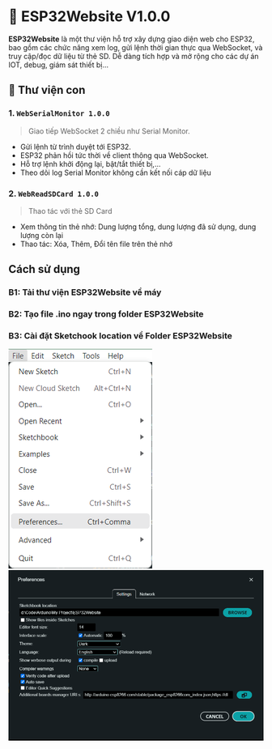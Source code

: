 # 📡 ESP32Website V1.0.0

**ESP32Website** là một thư viện hỗ trợ xây dựng giao diện web cho ESP32, bao gồm các chức năng xem log, gửi lệnh thời gian thực qua WebSocket, và truy cập/đọc dữ liệu từ thẻ SD. Dễ dàng tích hợp và mở rộng cho các dự án IOT, debug, giám sát thiết bị...

## 📁 Thư viện con

### 1. `WebSerialMonitor 1.0.0`
> Giao tiếp WebSocket 2 chiều như Serial Monitor.

- Gửi lệnh từ trình duyệt tới ESP32.
- ESP32 phản hồi tức thời về client thông qua WebSocket.
- Hỗ trợ lệnh khởi động lại, bật/tắt thiết bị,...
- Theo dõi log Serial Monitor không cần kết nối cáp dữ liệu

### 2. `WebReadSDCard 1.0.0`
> Thao tác với thẻ SD Card
- Xem thông tin thẻ nhớ: Dung lượng tổng, dung lượng đã sử dụng, dung lượng còn lại
- Thao tác: Xóa, Thêm, Đổi tên file trên thẻ nhớ

## Cách sử dụng
### B1: Tải thư viện ESP32Website về máy
### B2: Tạo file .ino ngay trong folder ESP32Website
### B3: Cài đặt Sketchook location về Folder ESP32Website
![Preferences](Image/Preferences.png)
![Sketchhook location](Image/Sketchhook%20Location.png)